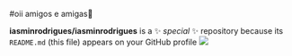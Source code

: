 #oii amigos e amigas💜


**iasminrodrigues/iasminrodrigues** is a ✨ _special_ ✨ repository because its `README.md` (this file) appears on your GitHub profile
![](https://media.tenor.com/MFkDshpErfMAAAAM/gjirlfriend.gif)
